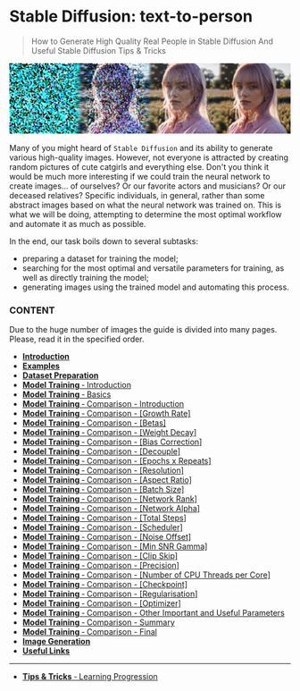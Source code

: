 # Stable Diffusion: text-to-person

> How to Generate High Quality Real People in Stable Diffusion
> And Useful Stable Diffusion Tips & Tricks

![Introduction.jpg](https://github.com/InfluxOW/Stable-Diffusion-Text-To-Person/blob/master/Images/Introduction.jpg)

Many of you might heard of `Stable Diffusion` and its ability to generate various high-quality images. However, not everyone is attracted by creating random pictures of cute catgirls and everything else. Don't you think it would be much more interesting if we could train the neural network to create images... of ourselves? Or our favorite actors and musicians? Or our deceased relatives? Specific individuals, in general, rather than some abstract images based on what the neural network was trained on. This is what we will be doing, attempting to determine the most optimal workflow and automate it as much as possible.

In the end, our task boils down to several subtasks:

- preparing a dataset for training the model;
- searching for the most optimal and versatile parameters for training, as well as directly training the model;
- generating images using the trained model and automating this process.

### CONTENT

Due to the huge number of images the guide is divided into many pages. Please, read it in the specified order.

* [**Introduction**](../../wiki/Home)
* [**Examples**](../../wiki/Examples)
* [**Dataset Preparation**](../../wiki/Dataset-Preparation)
* [**Model Training** ‐ Introduction](../../wiki/Model-Training--‐--Introduction)
* [**Model Training** ‐ Basics](../../wiki/Model-Training--‐--Basics)
* [**Model Training** ‐ Comparison - Introduction](../../wiki/Model-Training--‐--Comparison---‐--Introduction)
* [**Model Training** ‐ Comparison - [Growth Rate]](../../wiki/Model-Training--‐--Comparison---‐--%5BGrowth-Rate%5D)
* [**Model Training** ‐ Comparison - [Betas]](../../wiki/Model-Training--‐--Comparison---‐--%5BBetas%5D)
* [**Model Training** ‐ Comparison - [Weight Decay]](../../wiki/Model-Training--‐--Comparison---‐--%5BWeight-Decay%5D)
* [**Model Training** ‐ Comparison - [Bias Correction]](../../wiki/Model-Training--‐--Comparison---‐--%5BBias-Correction%5D)
* [**Model Training** ‐ Comparison - [Decouple]](../../wiki/Model-Training--‐--Comparison---‐--%5BDecouple%5D)
* [**Model Training** ‐ Comparison - [Epochs x Repeats]](../../wiki/Model-Training--‐--Comparison---‐--%5BEpochs-x-Repeats%5D)
* [**Model Training** ‐ Comparison - [Resolution]](../../wiki/Model-Training--‐--Comparison---‐--%5BResolution%5D)
* [**Model Training** ‐ Comparison - [Aspect Ratio]](../../wiki/Model-Training--‐--Comparison---‐--%5BAspect-Ratio%5D)
* [**Model Training** ‐ Comparison - [Batch Size]](../../wiki/Model-Training--‐--Comparison---‐--%5BBatch-Size%5D)
* [**Model Training** ‐ Comparison - [Network Rank]](../../wiki/Model-Training--‐--Comparison---‐--%5BNetwork-Rank%5D)
* [**Model Training** ‐ Comparison - [Network Alpha]](../../wiki/Model-Training--‐--Comparison---‐--%5BNetwork-Alpha%5D)
* [**Model Training** ‐ Comparison - [Total Steps]](../../wiki/Model-Training--‐--Comparison---‐--%5BTotal-Steps%5D)
* [**Model Training** ‐ Comparison - [Scheduler]](../../wiki/Model-Training--‐--Comparison---‐--%5BScheduler%5D)
* [**Model Training** ‐ Comparison - [Noise Offset]](../../wiki/Model-Training--‐--Comparison---‐--%5BNoise-Offset%5D)
* [**Model Training** ‐ Comparison - [Min SNR Gamma]](../../wiki/Model-Training--‐--Comparison---‐--%5BMin-SNR-Gamma%5D)
* [**Model Training** ‐ Comparison - [Clip Skip]](../../wiki/Model-Training--‐--Comparison---‐--%5BClip-Skip%5D)
* [**Model Training** ‐ Comparison - [Precision]](../../wiki/Model-Training--‐--Comparison---‐--%5BPrecision%5D)
* [**Model Training** ‐ Comparison - [Number of CPU Threads per Core]](../../wiki/Model-Training--‐--Comparison---‐--%5BNumber-of-CPU-Threads-per-Core%5D)
* [**Model Training** ‐ Comparison - [Checkpoint]](../../wiki/Model-Training--‐--Comparison---‐--%5BCheckpoint%5D)
* [**Model Training** ‐ Comparison - [Regularisation]](../../wiki/Model-Training--‐--Comparison---‐--%5BRegularisation%5D)
* [**Model Training** ‐ Comparison - [Optimizer]](../../wiki/Model-Training--‐--Comparison---‐--%5BOptimizer%5D)
* [**Model Training** ‐ Comparison - Other Important and Useful Parameters](../../wiki/Model-Training--‐--Comparison---‐--Other-Important-and-Useful-Parameters)
* [**Model Training** ‐ Comparison - Summary](../../wiki/Model-Training--‐--Comparison---‐--Summary)
* [**Model Training** ‐ Comparison - Final](../../wiki/Model-Training--‐--Comparison---‐--Final)
* [**Image Generation**](../../wiki/Image-Generation)
* [**Useful Links**](../../wiki/Useful-Links)

---

* [**Tips & Tricks** ‐ Learning Progression](../../wiki/Tips-&-Tricks--‐--Learning-Progression)
